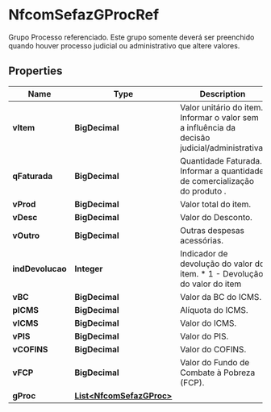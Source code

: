 

# NfcomSefazGProcRef

Grupo Processo referenciado.  Este grupo somente deverá ser preenchido quando houver processo judicial ou administrativo que altere valores.

## Properties

| Name | Type | Description | Notes |
|------------ | ------------- | ------------- | -------------|
|**vItem** | **BigDecimal** | Valor unitário do item.  Informar o valor sem a influência da decisão judicial/administrativa. |  |
|**qFaturada** | **BigDecimal** | Quantidade Faturada.  Informar a quantidade de comercialização do produto . |  |
|**vProd** | **BigDecimal** | Valor total do item. |  |
|**vDesc** | **BigDecimal** | Valor do Desconto. |  [optional] |
|**vOutro** | **BigDecimal** | Outras despesas acessórias. |  [optional] |
|**indDevolucao** | **Integer** | Indicador de devolução do valor do item.  * 1 - Devolução do valor do item |  [optional] |
|**vBC** | **BigDecimal** | Valor da BC do ICMS. |  [optional] |
|**pICMS** | **BigDecimal** | Alíquota do ICMS. |  [optional] |
|**vICMS** | **BigDecimal** | Valor do ICMS. |  [optional] |
|**vPIS** | **BigDecimal** | Valor do PIS. |  [optional] |
|**vCOFINS** | **BigDecimal** | Valor do COFINS. |  [optional] |
|**vFCP** | **BigDecimal** | Valor do Fundo de Combate à Pobreza (FCP). |  [optional] |
|**gProc** | [**List&lt;NfcomSefazGProc&gt;**](NfcomSefazGProc.md) |  |  |




